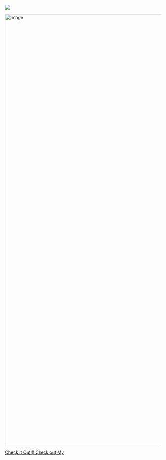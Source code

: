 ![](https://komarev.com/ghpvc/?username=BlGSHOT&color=ff69b4)

<img width="2191" height="1394" alt="image" src="https://github.com/user-attachments/assets/66c0d77b-a7cf-4508-b317-9aceb5fea920" />


[Check it Out!!! Check out My      ](https://rentry.co/spiralsands)

<!---
toughloving/toughloving is a ✨ special ✨ repository because its `README.md` (this file) appears on your GitHub profile.
You can click the Preview link to take a look at your changes.
--->
